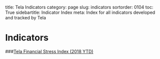 ﻿title: Tela Indicators
category: page
slug: indicators
sortorder: 0104
toc: True
sidebartitle: Indicator Index
meta: Index for all indicators developed and tracked by Tela

# Indicators

<script src="http://ajax.googleapis.com/ajax/libs/jquery/2.1.4/jquery.min.js"></script>
<script src="js/jquery.csv.min.js"></script>
<script type="text/javascript" src="http://www.google.com/jsapi"></script>

<script type="text/javascript"> // load the visualisation API
  google.load('visualization', '1', { packages: ['corechart', 'controls'] });
</script>

<script type="text/javascript">
function drawVisualization() {
   $.get("data/fsi2018.csv?q="+Math.random(), function(csvString) {
      var arrayData = $.csv.toArrays(csvString, {onParseValue: $.csv.hooks.castToScalar});
      var data = new google.visualization.arrayToDataTable(arrayData);
      var chartwidth = $('#chartparent').width();
      var fsi2018 = new google.visualization.ChartWrapper({
         chartType: 'LineChart',
         containerId: 'fsi2018',
         dataTable: data,
         options:{
            width: chartwidth, height: 450,
            chartArea: {'width': '75%','height': '80%',top:20},
            legend: 'bottom',
            vAxis: {viewWindow: {min: 0, max: .75}, format: '0.00', title: 'Financial Stress Index'},
            series: {
               0: { color: '#529ecc' }
            }
         }
      });
      fsi2018.draw();
   });
}
google.setOnLoadCallback(drawVisualization)
</script>

###<a href="/fsi.html">Tela Financial Stress Index (2018 YTD)</a>
<div id="fsi2018" style="margin-top:0px"></div>